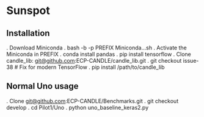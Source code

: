 # Sunspot

## Installation

. Download Miniconda
. bash -b -p PREFIX Miniconda...sh
. Activate the Miniconda in PREFIX
. conda install pandas
. pip install tensorflow
. Clone candle_lib: git@github.com:ECP-CANDLE/candle_lib.git
. git checkout issue-38  # Fix for modern TensorFlow
. pip install /path/to/candle_lib

## Normal Uno usage

. Clone git@github.com:ECP-CANDLE/Benchmarks.git
. git checkout develop
. cd Pilot1/Uno
. python uno_baseline_keras2.py

